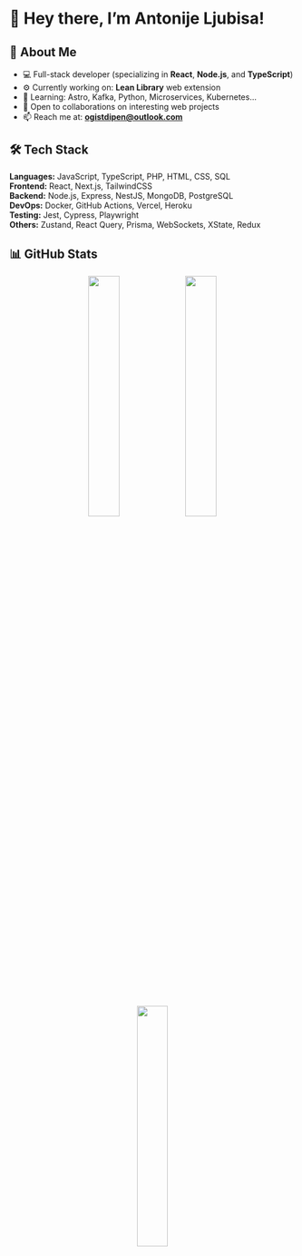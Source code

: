 # 👋 Hey there, I’m Antonije Ljubisa!


## 🧠 About Me

- 💻 Full-stack developer (specializing in **React**, **Node.js**, and **TypeScript**)
- ⚙️ Currently working on: **Lean Library** web extension
- 🌱 Learning: Astro, Kafka, Python, Microservices, Kubernetes...
- 🤝 Open to collaborations on interesting web projects
- 📫 Reach me at: **ogistdipen@outlook.com**

## 🛠️ Tech Stack

**Languages:** JavaScript, TypeScript, PHP, HTML, CSS, SQL  
**Frontend:** React, Next.js, TailwindCSS  
**Backend:** Node.js, Express, NestJS, MongoDB, PostgreSQL  
**DevOps:** Docker, GitHub Actions, Vercel, Heroku  
**Testing:** Jest, Cypress, Playwright  
**Others:** Zustand, React Query, Prisma, WebSockets, XState, Redux


## 📊 GitHub Stats

<p align="center">
  <img src="https://github-readme-stats.vercel.app/api?username=Luffylando&show_icons=true&count_private=true&theme=tokyonight&hide_border=true&border_radius=20v=2" width="33%" />
  <img src="https://github-readme-streak-stats.herokuapp.com/?user=Luffylando&theme=tokyonight&hide_border=true&border_radius=20v=2" width="33%" />
  <img src="https://github-readme-stats.vercel.app/api/top-langs/?username=Luffylando&layout=compact&theme=tokyonight&hide_border=true&border_radius=20v=2" width="33%" />
</p>
